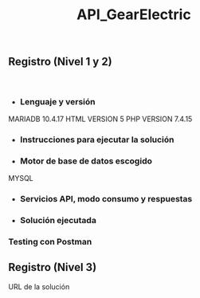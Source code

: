 <H1 align="center"> API_GearElectric </H1>
<br>
<h2 align="left"> Registro (Nivel 1 y 2) </h2>
<br>

- <h3>Lenguaje y versión</h3>

MARIADB 10.4.17
HTML VERSION 5
PHP VERSION 7.4.15


- <h3>Instrucciones para ejecutar la solución</h3>

- <h3>Motor de base de datos escogido</h3>

MYSQL

- <h3>Servicios API, modo consumo y respuestas</h3>

- <h3>Solución ejecutada</h3>

<H3 align="left"> Testing con Postman </H3>

<h2 align="left"> Registro (Nivel 3)</h2>

URL de la solución
